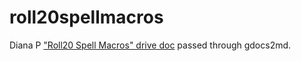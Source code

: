 # roll20spellmacros
Diana P ["Roll20 Spell Macros" drive doc](https://docs.google.com/document/d/1g8fUu5XTvAw8_PDQATIohaFaQEeQFt5J9EOrslfiqr0/edit) passed through gdocs2md.
